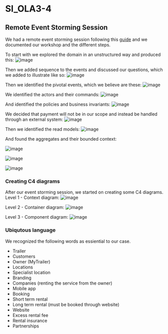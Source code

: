 # SI_OLA3-4

## Remote Event Storming Session
We had a remote event storming session following this [guide](https://ddd-practitioners.com/2023/03/20/remote-eventstorming-workshop/) and we documented our workshop and the different steps. 

To start with we explored the domain in an unstructured way and produced this:
![image](https://github.com/user-attachments/assets/f736a8b6-503c-4ac7-9457-590575d91751)

Then we added sequence to the events and discussed our questions, which we added to illustrate like so:
![image](https://github.com/user-attachments/assets/fddd0899-dd5d-41ab-9664-40274dd0ac14)

Then we identified the pivotal events, which we believe are these:
![image](https://github.com/user-attachments/assets/f7823259-db7b-4c1c-a924-9ad0eea25e88)

We identified the actors and their commands:
![image](https://github.com/user-attachments/assets/10399b42-e843-425a-851c-e6a3e533c1ce)

And identified the policies and business invariants:
![image](https://github.com/user-attachments/assets/69f13cd5-2764-4723-8b67-1eed9cbfaa0a)

We decided that payment will not be in our scope and instead be handled through an external system: 
![image](https://github.com/user-attachments/assets/9e43de83-2b7d-4610-ba26-983f9ea51868)

Then we identified the read models:
![image](https://github.com/user-attachments/assets/2489642b-1929-4de9-b484-56bbff39b8e3)

And found the aggregates and their bounded context:

![image](https://github.com/user-attachments/assets/dce973db-572d-4ad0-ae11-05e2c75178a7)

![image](https://github.com/user-attachments/assets/46c71264-a652-4940-b524-5e4fc712a4a1)

![image](https://github.com/user-attachments/assets/57589e83-a266-4d82-9917-909ca5b9c340)


### Creating C4 diagrams
After our event storming session, we started on creating some C4 diagrams.
Level 1 - Context diagram:
![image](https://github.com/user-attachments/assets/252a9270-03f6-4ee4-a24f-952fdd829ed5)

Level 2 - Container diagram:
![image](https://github.com/user-attachments/assets/6000fea5-aa2e-4e6c-bf32-21bcc44e8787)

Level 3 - Component diagram:
![image](https://github.com/user-attachments/assets/fb084b6a-4bf0-40a0-aa7a-fe9630e36017)

### Ubiqutous language
We recognized the following words as essiential to our case.
- Trailer
- Customers
- Owner (MyTrailer)
- Locations
- Specialist location
- Branding
- Companies (renting the service from the owner)
- Mobile app
- Booking
- Short term rental
- Long term rental (must be booked through website)
- Website
- Excess rental fee
- Rental insurance
- Partnerships


